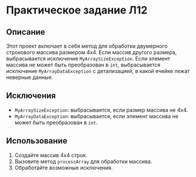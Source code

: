 # Практическое задание Л12

## Описание

Этот проект включает в себя метод для обработки двумерного строкового массива размером 4x4. Если массив другого размера, выбрасывается исключение `MyArraySizeException`. Если элемент массива не может быть преобразован в `int`, выбрасывается исключение `MyArrayDataException` с детализацией, в какой ячейке лежат неверные данные.

## Исключения

- `MyArraySizeException`: выбрасывается, если размер массива не 4x4.
- `MyArrayDataException`: выбрасывается, если элемент массива не может быть преобразован в `int`.

## Использование

1. Создайте массив 4x4 строк.
2. Вызовите метод `processArray` для обработки массива.
3. Обработайте возможные исключения.
